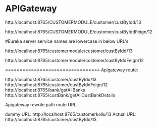 # APIGateway

http://localhost:8765/CUSTOMERMODULE/customer/custByIdd/13

http://localhost:8765/CUSTOMERMODULE/customer/custByIddFeign/12

#Eureka server service names are lowercase in below URL's

http://localhost:8765/customermodule/customer/custByIdd/13

http://localhost:8765/customermodule/customer/custByIddFeign/12

=================================
Apigateway route:

http://localhost:8765/customer/custByIdd/13
http://localhost:8765/customer/custByIddFeign/12
http://localhost:8765/bank/getAllBanks
http://localhost:8765/custBank/getAllCustBankDetails

Apigateway rewrite path route URL:

dummy URL: http://localhost:8765/customerkollu/13
Actual URL: http://localhost:8765/customer/custByIdd/13
